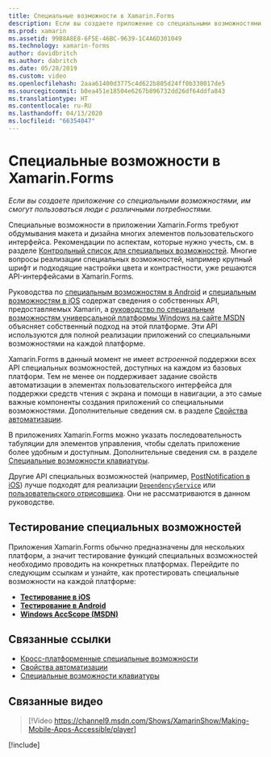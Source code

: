```yaml
---
title: Специальные возможности в Xamarin.Forms
description: Если вы создаете приложение со специальными возможностями, им смогут пользоваться люди с различными потребностями.
ms.prod: xamarin
ms.assetid: 99B8A8E8-6F5E-46BC-9639-1C4A6D301049
ms.technology: xamarin-forms
author: davidbritch
ms.author: dabritch
ms.date: 05/28/2019
ms.custom: video
ms.openlocfilehash: 2aaa61400d3775c4d622b805d24ff0b338017de5
ms.sourcegitcommit: b0ea451e18504e6267b896732dd26df64ddfa843
ms.translationtype: HT
ms.contentlocale: ru-RU
ms.lasthandoff: 04/13/2020
ms.locfileid: "66354047"
---
```

# <a name="xamarinforms-accessibility"></a>Специальные возможности в Xamarin.Forms

_Если вы создаете приложение со специальными возможностями, им смогут пользоваться люди с различными потребностями._

Специальные возможности в приложении Xamarin.Forms требуют обдумывания макета и дизайна многих элементов пользовательского интерфейса. Рекомендации по аспектам, которые нужно учесть, см. в разделе [Контрольный список для специальных возможностей](~/cross-platform/app-fundamentals/accessibility.md). Многие вопросы реализации специальных возможностей, например крупный шрифт и подходящие настройки цвета и контрастности, уже решаются API-интерфейсами в Xamarin.Forms.

Руководства по [специальным возможностям в Android](~/android/app-fundamentals/accessibility.md) и [специальным возможностям в iOS](~/ios/app-fundamentals/accessibility.md) содержат сведения о собственных API, предоставляемых Xamarin, а [руководство по специальным возможностям универсальной платформы Windows на сайте MSDN](https://msdn.microsoft.com/windows/uwp/accessibility/basic-accessibility-information) объясняет собственный подход на этой платформе. Эти API используются для полной реализации приложений со специальными возможностями на каждой платформе.

Xamarin.Forms в данный момент не имеет *встроенной* поддержки всех API специальных возможностей, доступных на каждом из базовых платформ. Тем не менее он поддерживает задание свойств автоматизации в элементах пользовательского интерфейса для поддержки средств чтения с экрана и помощи в навигации, а это самые важные компоненты создания приложений со специальными возможностями. Дополнительные сведения см. в разделе [Свойства автоматизации](~/xamarin-forms/app-fundamentals/accessibility/automation-properties.md).

В приложениях Xamarin.Forms можно указать последовательность табуляции для элементов управления, чтобы сделать приложение более удобным и доступным. Дополнительные сведения см. в разделе [Специальные возможности клавиатуры](~/xamarin-forms/app-fundamentals/accessibility/keyboard.md).

Другие API специальных возможностей (например, [PostNotification в iOS](~/ios/app-fundamentals/accessibility.md)) лучше подходят для реализации [`DependencyService`](~/xamarin-forms/app-fundamentals/dependency-service/index.md) или [пользовательского отрисовщика](~/xamarin-forms/app-fundamentals/custom-renderer/index.md). Они не рассматриваются в данном руководстве.

## <a name="testing-accessibility"></a>Тестирование специальных возможностей

Приложения Xamarin.Forms обычно предназначены для нескольких платформ, а значит тестирование функций специальных возможностей необходимо проводить на конкретных платформах. Перейдите по следующим ссылкам и узнайте, как протестировать специальные возможности на каждой платформе:

- [**Тестирование в iOS**](~/ios/app-fundamentals/accessibility.md)
- [**Тестирование в Android**](~/android/app-fundamentals/accessibility.md)
- [**Windows AccScope (MSDN)** ](https://msdn.microsoft.com/library/windows/desktop/dn433239)

## <a name="related-links"></a>Связанные ссылки

- [Кросс-платформенные специальные возможности](~/cross-platform/app-fundamentals/accessibility.md)
- [Свойства автоматизации](~/xamarin-forms/app-fundamentals/accessibility/automation-properties.md)
- [Специальные возможности клавиатуры](~/xamarin-forms/app-fundamentals/accessibility/keyboard.md)

## <a name="related-video"></a>Связанные видео

> [!Video https://channel9.msdn.com/Shows/XamarinShow/Making-Mobile-Apps-Accessible/player]

[!include[](~/essentials/includes/xamarin-show-essentials.md)]

